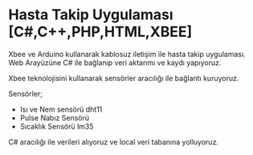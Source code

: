 # Hasta Takip Uygulaması [C#,C++,PHP,HTML,XBEE]
Xbee  ve Arduino kullanarak kablosuz iletişim ile hasta takip uygulaması. Web Arayüzüne C# ile bağlanıp veri aktarımı ve kaydı yapıyoruz.

Xbee teknolojisini kullanarak sensörler aracılığı ile bağlantı kuruyoruz.

Sensörler;
- Isı ve Nem sensörü dht11
- Pulse Nabız Sensörü
- Sıcaklık Sensörü lm35


C# aracılığı ile verileri alıyoruz ve local veri tabanına yolluyoruz.
